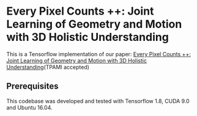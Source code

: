 # Every Pixel Counts ++: Joint Learning of Geometry and Motion with 3D Holistic Understanding
This is a Tensorflow implementation of our paper:
[Every Pixel Counts ++: Joint Learning of Geometry and Motion with 3D Holistic Understanding](https://arxiv.org/abs/1810.06125)(TPAMI accepted)

## Prerequisites
This codebase was developed and tested with Tensorflow 1.8, CUDA 9.0 and Ubuntu 16.04.
